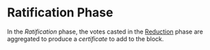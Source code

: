 # Ratification Phase
In the *Ratification* phase, the votes casted in the [Reduction](../reduction/) phase are aggregated to produce a *certificate* to add to the block.
